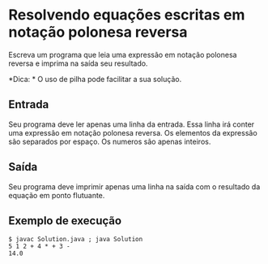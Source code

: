 # Resolvendo equações escritas em notação polonesa reversa

Escreva um programa que leia uma expressão em notação polonesa reversa e imprima na saída seu resultado.

*Dica: * O uso de pilha pode facilitar a sua solução.

## Entrada

Seu programa deve ler apenas uma linha da entrada. Essa linha irá conter uma expressão em notação polonesa reversa. Os elementos da expressão são separados por espaço. Os numeros são apenas inteiros.

## Saída

Seu programa deve imprimir apenas uma linha na saída com o resultado da equação em ponto flutuante.

## Exemplo de execução

	$ javac Solution.java ; java Solution
	5 1 2 + 4 * + 3 -
	14.0
